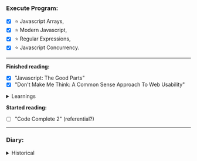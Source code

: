 ### Execute Program:

- [x] :star: Javascript Arrays,
- [x] :star: Modern Javascript,
- [x] :star: Regular Expressions,
- [x] :star: Javascript Concurrency.

---

**Finished reading:**

- [x] "Javascript: The Good Parts"
- [x] "Don't Make Me Think: A Common Sense Approach To Web Usability"

<details>
<summary>Learnings</summary><br>
  
  From _**"Javascript: The Good Parts"**_
  
- Always use scope,
- (Cascades, Memoization, Global Abatement),
- Retrieval can be done with either dot notation, or with square brackets,
- A function always returns a value or if unspecified, it returns undefined,
- Javascript only has array-like objects which are slower than 'real' arrays,
- Inner functions have access to the actual parameters of the outer functions (not copies),
- Or `||` operand can be used to fill in default values for nonexistent data to prevent an undefined error,
- Do not use `for in` as it does not iterate through the properties in order and sometimes pulls in from further up the prototype chain.
---
From _**"Don't Make Me Think"**_
  
- Learned the word "satisfice", which is a portmanteau of "Satisfy" and "Suffice".

---

</details>

**Started reading:**

- [ ] "Code Complete 2" (referential?)
---
### Diary:

<details>
<summary>Historical</summary>

#### Javascript Iterables

<details>
  <summary> Class approach </summary>
  
```js
class NumberIterator {
  constructor() {
    this.value = 0;
  }
  
  next() {
    if (this.value < 3) {
      const value = this.value;
      this.value += 1;
      return {value, done: false};
    } else {
      return {value: undefined, done: true};
    }
  }
}

class NumbersBelowThree {
[Symbol.iterator]() {
return new NumberIterator();
}
}

const numbers = [];
for (const n of new NumbersBelowThree()) {
numbers.push(n);
}
numbers;

````

</details>
<details>
  <summary>Object approach</summary>

```js
const numbersBelowThree = {
  [Symbol.iterator]: () => makeIterator()
};

function makeIterator() {
  let currentValue = 0;

  return {
    next() {
      const value = currentValue;
      currentValue += 1;

      if (value < 3) {
        return {value, done: false};
      } else {
        return {value: undefined, done: true};
      }
    }
  };
}

const numbers = [];
for (const n of numbersBelowThree) {
  numbers.push(n);
}
numbers;
````

</details>

---

In some regex systems, `/.{,5}/` means "at most five characters". That's not true in JS which interprets it as a literal string.

```js
/^.{,5}$/.test(".{,5}"); // true
```

---

Found out that there are two functions to check if something is NaN.<br>

```js
Number.isNan(x); // good
isNan(x); // bad
```

---

Learned shorthand destructuring and .bind method

```js
const user = { name: "Amir" };
const userName = () => {
	return this.name;
};
userName.bind(user);
userNameBound(); //'Amir'
```

---

Wild idea: Separate javascript file for appending classes to avoid html clutter.

Destructuring can be written as either (for nested objects)

```js
const name = user.cat.name;
```

or

```js
const {
	cat: { name },
} = user;
```

---

**Sets**:

A set's size reflects the number of unique values that it holds. Duplicates passed to the constructor or added with .add don't contribute to the size.
An array's method `.includes` slows down as an array gets longer, a set's method `.has` mostly fixes this problem.

```js
const names = new Set(["Amir", "Betty", "Amir"]);
//methods
names.add("Jim");
names.delete("Jim");
names.clear();
names.has(name);
names.size;
//convert to array with
Array.from(names.values());
```

---

Learned about testing and the TDD process.

---

**Accessor properties stack error**

```js
class User {
	set name(newName) {
		this.name = newName;
	}
}

const amir = new User();
amir.name = "Amir";
```

The setter tried to do `this.name = newName`, which called the setter again, which did `this.name = newName` again until we hit the maximum stack size, which causes the JavaScript runtime to error.

---

**Computed Properties in classes**

When the class is being constructed, the virtual machine evaluates the string to get the method or accessor name. After the class is defined, those names won't change.

```
</details>
```
